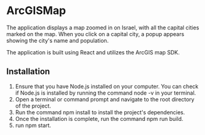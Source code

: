 # ArcGISMap

The application displays a map zoomed in on Israel, with all the capital cities marked on the map. When you click on a capital city, a popup appears showing the city's name and population.

The application is built using React and utilizes the ArcGIS map SDK.

## Installation
1. Ensure that you have Node.js installed on your computer. You can check if Node.js is installed by running the command node -v in your terminal.
2. Open a terminal or command prompt and navigate to the root directory of the project.
3. Run the command npm install to install the project's dependencies.
4. Once the installation is complete, run the command npm run build.
5. run npm start.
